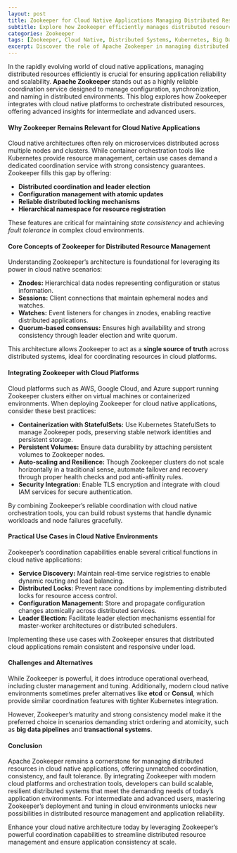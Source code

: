 ```yaml
---
layout: post
title: Zookeeper for Cloud Native Applications Managing Distributed Resources in Cloud Platforms
subtitle: Explore how Zookeeper efficiently manages distributed resources in cloud native environments for scalable and reliable applications
categories: Zookeeper
tags: [Zookeeper, Cloud Native, Distributed Systems, Kubernetes, Big Data, Resource Management, Cloud Platforms]
excerpt: Discover the role of Apache Zookeeper in managing distributed resources within cloud native applications. Learn advanced techniques for leveraging Zookeeper in cloud platforms to ensure scalability, reliability, and consistency.
---
```

In the rapidly evolving world of cloud native applications, managing distributed resources efficiently is crucial for ensuring application reliability and scalability. **Apache Zookeeper** stands out as a highly reliable coordination service designed to manage configuration, synchronization, and naming in distributed environments. This blog explores how Zookeeper integrates with cloud native platforms to orchestrate distributed resources, offering advanced insights for intermediate and advanced users.

#### Why Zookeeper Remains Relevant for Cloud Native Applications

Cloud native architectures often rely on microservices distributed across multiple nodes and clusters. While container orchestration tools like Kubernetes provide resource management, certain use cases demand a dedicated coordination service with strong consistency guarantees. Zookeeper fills this gap by offering:

- **Distributed coordination and leader election**
- **Configuration management with atomic updates**
- **Reliable distributed locking mechanisms**
- **Hierarchical namespace for resource registration**

These features are critical for maintaining *state consistency* and achieving *fault tolerance* in complex cloud environments.

#### Core Concepts of Zookeeper for Distributed Resource Management

Understanding Zookeeper’s architecture is foundational for leveraging its power in cloud native scenarios:

- **Znodes:** Hierarchical data nodes representing configuration or status information.
- **Sessions:** Client connections that maintain ephemeral nodes and watches.
- **Watches:** Event listeners for changes in znodes, enabling reactive distributed applications.
- **Quorum-based consensus:** Ensures high availability and strong consistency through leader election and write quorum.

This architecture allows Zookeeper to act as a **single source of truth** across distributed systems, ideal for coordinating resources in cloud platforms.

#### Integrating Zookeeper with Cloud Platforms

Cloud platforms such as AWS, Google Cloud, and Azure support running Zookeeper clusters either on virtual machines or containerized environments. When deploying Zookeeper for cloud native applications, consider these best practices:

- **Containerization with StatefulSets:** Use Kubernetes StatefulSets to manage Zookeeper pods, preserving stable network identities and persistent storage.
- **Persistent Volumes:** Ensure data durability by attaching persistent volumes to Zookeeper nodes.
- **Auto-scaling and Resilience:** Though Zookeeper clusters do not scale horizontally in a traditional sense, automate failover and recovery through proper health checks and pod anti-affinity rules.
- **Security Integration:** Enable TLS encryption and integrate with cloud IAM services for secure authentication.

By combining Zookeeper’s reliable coordination with cloud native orchestration tools, you can build robust systems that handle dynamic workloads and node failures gracefully.

#### Practical Use Cases in Cloud Native Environments

Zookeeper’s coordination capabilities enable several critical functions in cloud native applications:

- **Service Discovery:** Maintain real-time service registries to enable dynamic routing and load balancing.
- **Distributed Locks:** Prevent race conditions by implementing distributed locks for resource access control.
- **Configuration Management:** Store and propagate configuration changes atomically across distributed services.
- **Leader Election:** Facilitate leader election mechanisms essential for master-worker architectures or distributed schedulers.

Implementing these use cases with Zookeeper ensures that distributed cloud applications remain consistent and responsive under load.

#### Challenges and Alternatives

While Zookeeper is powerful, it does introduce operational overhead, including cluster management and tuning. Additionally, modern cloud native environments sometimes prefer alternatives like **etcd** or **Consul**, which provide similar coordination features with tighter Kubernetes integration.

However, Zookeeper’s maturity and strong consistency model make it the preferred choice in scenarios demanding strict ordering and atomicity, such as **big data pipelines** and **transactional systems**.

#### Conclusion

Apache Zookeeper remains a cornerstone for managing distributed resources in cloud native applications, offering unmatched coordination, consistency, and fault tolerance. By integrating Zookeeper with modern cloud platforms and orchestration tools, developers can build scalable, resilient distributed systems that meet the demanding needs of today’s application environments. For intermediate and advanced users, mastering Zookeeper’s deployment and tuning in cloud environments unlocks new possibilities in distributed resource management and application reliability.

Enhance your cloud native architecture today by leveraging Zookeeper’s powerful coordination capabilities to streamline distributed resource management and ensure application consistency at scale.
